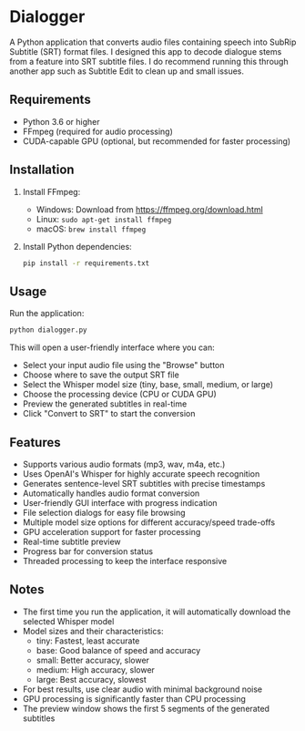 # Dialogger

A Python application that converts audio files containing speech into SubRip Subtitle (SRT) format files. I designed this app to decode dialogue stems from a feature into SRT subtitle files. I do recommend running this through another app such as Subtitle Edit to clean up and small issues.

## Requirements

- Python 3.6 or higher
- FFmpeg (required for audio processing)
- CUDA-capable GPU (optional, but recommended for faster processing)

## Installation

1. Install FFmpeg:
   - Windows: Download from https://ffmpeg.org/download.html
   - Linux: `sudo apt-get install ffmpeg`
   - macOS: `brew install ffmpeg`

2. Install Python dependencies:
   ```bash
   pip install -r requirements.txt
   ```

## Usage

Run the application:
```bash
python dialogger.py
```

This will open a user-friendly interface where you can:
- Select your input audio file using the "Browse" button
- Choose where to save the output SRT file
- Select the Whisper model size (tiny, base, small, medium, or large)
- Choose the processing device (CPU or CUDA GPU)
- Preview the generated subtitles in real-time
- Click "Convert to SRT" to start the conversion

## Features

- Supports various audio formats (mp3, wav, m4a, etc.)
- Uses OpenAI's Whisper for highly accurate speech recognition
- Generates sentence-level SRT subtitles with precise timestamps
- Automatically handles audio format conversion
- User-friendly GUI interface with progress indication
- File selection dialogs for easy file browsing
- Multiple model size options for different accuracy/speed trade-offs
- GPU acceleration support for faster processing
- Real-time subtitle preview
- Progress bar for conversion status
- Threaded processing to keep the interface responsive

## Notes

- The first time you run the application, it will automatically download the selected Whisper model
- Model sizes and their characteristics:
  - tiny: Fastest, least accurate
  - base: Good balance of speed and accuracy
  - small: Better accuracy, slower
  - medium: High accuracy, slower
  - large: Best accuracy, slowest
- For best results, use clear audio with minimal background noise
- GPU processing is significantly faster than CPU processing
- The preview window shows the first 5 segments of the generated subtitles 